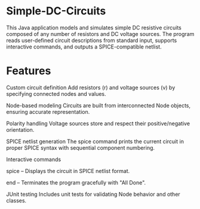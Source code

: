 # Simple-DC-Circuits
This Java application models and simulates simple DC resistive circuits composed of any number of resistors and DC voltage sources. The program reads user-defined circuit descriptions from standard input, supports interactive commands, and outputs a SPICE-compatible netlist.

# Features
Custom circuit definition
Add resistors (r) and voltage sources (v) by specifying connected nodes and values.

Node-based modeling
Circuits are built from interconnected Node objects, ensuring accurate representation.

Polarity handling
Voltage sources store and respect their positive/negative orientation.

SPICE netlist generation
The spice command prints the current circuit in proper SPICE syntax with sequential component numbering.

Interactive commands

spice – Displays the circuit in SPICE netlist format.

end – Terminates the program gracefully with "All Done".

JUnit testing
Includes unit tests for validating Node behavior and other classes.
